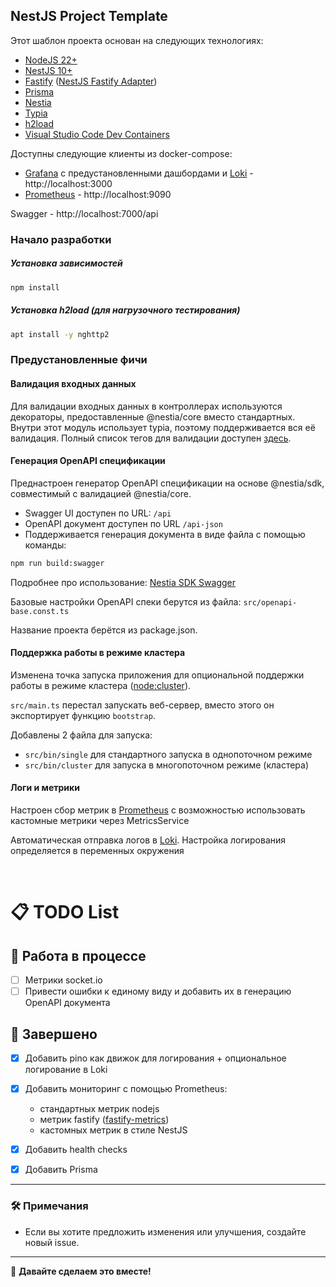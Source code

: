 ## NestJS Project Template

Этот шаблон проекта основан на следующих технологиях:

- [NodeJS 22+](https://nodejs.org/)
- [NestJS 10+](https://nestjs.com/)
- [Fastify](https://fastify.dev/) ([NestJS Fastify Adapter](https://github.com/nestjs/nest/tree/master/packages/platform-fastify))
- [Prisma](https://www.prisma.io/)
- [Nestia](https://nestia.io/)
- [Typia](https://typia.io/)
- [h2load](https://nghttp2.org/documentation/h2load-howto.html)
- [Visual Studio Code Dev Containers](https://code.visualstudio.com/docs/devcontainers/containers)


Доступны следующие клиенты из docker-compose:

- [Grafana](https://grafana.com) c предустановленными дашбордами и [Loki](https://github.com/grafana/loki?tab=readme-ov-file) - http://localhost:3000
- [Prometheus](https://prometheus.io/) - http://localhost:9090

Swagger - http://localhost:7000/api

### Начало разработки

##### Установка зависимостей

```bash
npm install
```

##### Установка h2load (для нагрузочного тестирования)

```bash
apt install -y nghttp2
```

### Предустановленные фичи

#### Валидация входных данных

Для валидации входных данных в контроллерах используются декораторы, предоставленные @nestia/core вместо стандартных. Внутри этот модуль использует typia, поэтому поддерживается вся её валидация. Полный список тегов для валидации доступен [здесь](https://typia.io/docs/validators/tags/).

#### Генерация OpenAPI спецификации

Преднастроен генератор OpenAPI спецификации на основе @nestia/sdk, совместимый с валидацией @nestia/core.

- Swagger UI доступен по URL: `/api`
- OpenAPI документ доступен по URL `/api-json`
- Поддерживается генерация документа в виде файла с помощью команды:

```bash
npm run build:swagger
```

Подробнее про использование: [Nestia SDK Swagger](https://nestia.io/docs/sdk/swagger/)

Базовые настройки OpenAPI спеки берутся из файла: `src/openapi-base.const.ts`

Название проекта берётся из package.json.

#### Поддержка работы в режиме кластера

Изменена точка запуска приложения для опциональной поддержки работы в режиме кластера ([node:cluster](https://nodejs.org/api/cluster.html)).

`src/main.ts` перестал запускать веб-сервер, вместо этого он экспортирует функцию `bootstrap`.

Добавлены 2 файла для запуска:

- `src/bin/single` для стандартного запуска в однопоточном режиме
- `src/bin/cluster` для запуска в многопоточном режиме (кластера)

#### Логи и метрики

Настроен сбор метрик в [Prometheus](https://prometheus.io/) с возможностью использовать кастомные метрики через MetricsService

Автоматическая отправка логов в [Loki](https://github.com/grafana/loki?tab=readme-ov-file). Настройка логирования определяется в переменных окружения

<br>

# 📋 TODO List


## 🔨 Работа в процессе
- [ ] Mетрики socket.io
- [ ] Привести ошибки к единому виду и добавить их в генерацию OpenAPI документа

## 🚀 Завершено
- [x] Добавить pino как движок для логирования + опциональное логирование в Loki
- [x] Добавить мониторинг с помощью Prometheus:
   - стандартных метрик nodejs
   - метрик fastify ([fastify-metrics](https://github.com/SkeLLLa/fastify-metrics))
   - кастомных метрик в стиле NestJS
- [x] Добавить health checks
- [x] Добавить Prisma


<!-- ---

### 📆 Приоритеты
- **🔥 Высокий приоритет**
  - [ ] Реализовать уведомления в реальном времени
  - [ ] Оптимизировать запросы к базе данных
- **✨ Средний приоритет**
  - [ ] Обновить дизайн сайта
  - [ ] Добавить документацию API
- **💡 Низкий приоритет**
  - [ ] Улучшить тестовое покрытие -->

---

### 🛠️ Примечания
- Если вы хотите предложить изменения или улучшения, создайте новый issue.

---

🎯 **Давайте сделаем это вместе!**
